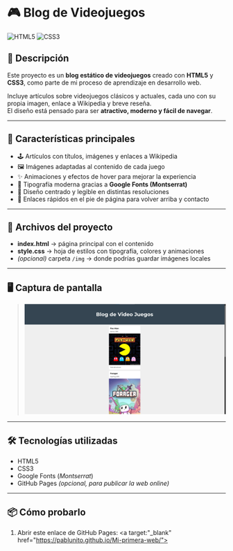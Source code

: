 # 🎮 Blog de Videojuegos

![HTML5](https://img.shields.io/badge/HTML5-E34F26?style=for-the-badge&logo=html5&logoColor=white)
![CSS3](https://img.shields.io/badge/CSS3-1572B6?style=for-the-badge&logo=css3&logoColor=white)

## 📖 Descripción

Este proyecto es un **blog estático de videojuegos** creado con **HTML5** y **CSS3**, como parte de mi proceso de aprendizaje en desarrollo web.  

Incluye artículos sobre videojuegos clásicos y actuales, cada uno con su propia imagen, enlace a Wikipedia y breve reseña.  
El diseño está pensado para ser **atractivo, moderno y fácil de navegar**.

---

## 🚀 Características principales

- 🕹️ Artículos con títulos, imágenes y enlaces a Wikipedia  
- 🖼️ Imágenes adaptadas al contenido de cada juego  
- ✨ Animaciones y efectos de hover para mejorar la experiencia  
- 🎨 Tipografía moderna gracias a **Google Fonts (Montserrat)**  
- 📱 Diseño centrado y legible en distintas resoluciones  
- 🔗 Enlaces rápidos en el pie de página para volver arriba y contacto  

---

## 📂 Archivos del proyecto

- **index.html** → página principal con el contenido  
- **style.css** → hoja de estilos con tipografía, colores y animaciones  
- *(opcional)* carpeta `/img` → donde podrías guardar imágenes locales  

---

## 🖥️ Captura de pantalla

> ![Captura del Blog](./img/captura.jpg)

---

## 🛠️ Tecnologías utilizadas

- HTML5  
- CSS3  
- Google Fonts (*Montserrat*)  
- GitHub Pages *(opcional, para publicar la web online)*  

---

## 📦 Cómo probarlo

1. Abrir este enlace de GitHub Pages:
   <a target:"_blank" href="https://pablunito.github.io/Mi-primera-web/"></a>
